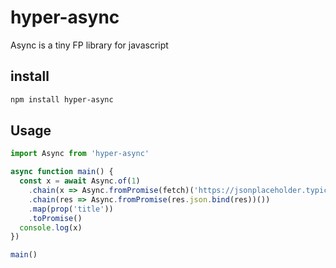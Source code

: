 # hyper-async

Async is a tiny FP library for javascript

## install

```sh
npm install hyper-async
```

## Usage

```js
import Async from 'hyper-async'

async function main() {
  const x = await Async.of(1)
    .chain(x => Async.fromPromise(fetch)('https://jsonplaceholder.typicode.com/posts/' + x))
    .chain(res => Async.fromPromise(res.json.bind(res))())
    .map(prop('title'))
    .toPromise()
  console.log(x)
})

main()
```


